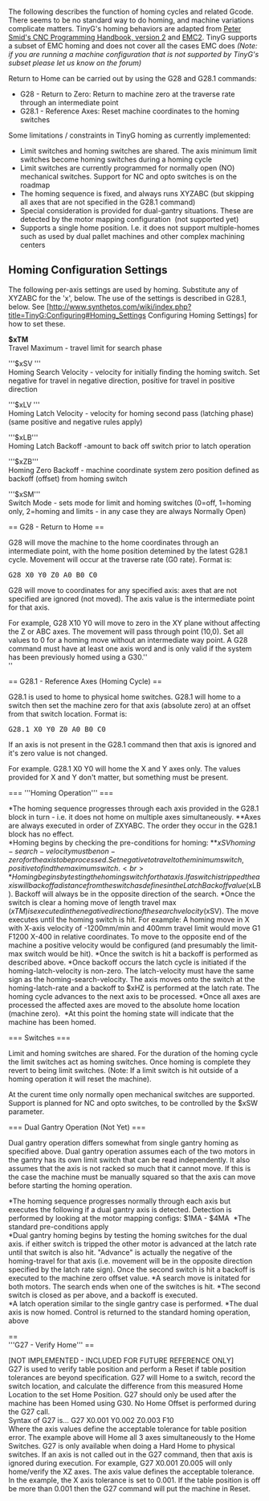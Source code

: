 The following describes the function of homing cycles and related Gcode. There seems to be no standard way to do homing, and machine variations complicate matters. TinyG's homing behaviors are adapted from [Peter Smid's CNC Programming Handbook, version 2](http://books.google.com/books?id=JNnQ8r5merMC&lpg=PA444&ots=PYOFKP-WtL&dq=Smid%20version3&pg=PA447#v=onepage&q=Smid%20version3&f=false) and [EMC2](http://www.linuxcnc.org/docview/html/config_ini_homing.html). TinyG supports a subset of EMC homing and does not cover all the cases EMC does _(Note: if you are running a machine configuration that is not supported by TinyG's subset please let us know on the forum)_

Return to Home can be carried out by using the G28 and G28.1 commands: 
* G28 - Return to Zero: Return to machine zero at the traverse rate through an intermediate point 
* G28.1 - Reference Axes: Reset machine coordinates to the homing switches

Some limitations / constraints in TinyG homing as currently implemented: 

* Limit switches and homing switches are shared. The axis minimum limit switches become homing switches during a homing cycle 
* Limit switches are currently programmed for normally open (NO) mechanical switches. Support for NC and opto switches is on the roadmap 
* The homing sequence is fixed, and always runs XYZABC (but skipping all axes that are not specified in the G28.1 command) 
* Special consideration is provided for dual-gantry situations. These are detected by the motor mapping configuration &nbsp;(not supported yet)<br> 
* Supports a single home position. I.e. it does not support multiple-homes such as used by dual pallet machines and other complex machining centers

## Homing Configuration Settings

The following per-axis settings are used by homing. Substitute any of XYZABC for the 'x', below. The use of the settings is described in G28.1, below. See [http://www.synthetos.com/wiki/index.php?title=TinyG:Configuring#Homing_Settings Configuring Homing Settings]&nbsp;for how to set these. 

**$xTM**<span class="Apple-tab-span" style="white-space:pre">	</span>Travel Maximum - travel limit for search phase<br> 

'''$xSV '''<span class="Apple-tab-span" style="white-space:pre">	</span>Homing Search Velocity - velocity for initially finding the homing switch. Set negative for travel in negative direction, positive for travel in positive direction

'''$xLV '''<span class="Apple-tab-span" style="white-space:pre">	</span>Homing Latch Velocity - velocity for homing second pass (latching phase) (same positive and negative rules apply)

'''$xLB''' <span class="Apple-tab-span" style="white-space:pre">	</span>Homing Latch Backoff -amount to back off switch prior to latch operation

'''$xZB''' <span class="Apple-tab-span" style="white-space:pre">	</span>Homing Zero Backoff - machine coordinate system zero position defined as backoff (offset) from homing switch 

'''$xSM'''<span class="Apple-tab-span" style="white-space:pre">	</span>Switch Mode - sets mode for limit and homing switches (0=off, 1=homing only, 2=homing and limits - in any case they are always Normally Open)

== G28 - Return to Home  ==

G28 will move the machine to the home coordinates through an intermediate point, with the home position detemined by the latest G28.1 cycle. Movement will occur at the traverse rate (G0 rate). Format is: 
<pre>G28 X0 Y0 Z0 A0 B0 C0</pre> 
G28 will move to coordinates for any specified axis: axes that are not specified are ignored (not moved). The axis value is the intermediate point for that axis. 

For example, G28 X10 Y0 will move to zero in the XY plane without affecting the Z or ABC axes. The movement will pass through point (10,0). Set all values to 0 for a homing move without an intermediate way point. A G28 command must have at least one axis word and is only valid if the system has been previously homed using a G30.''<br>'' 

== G28.1 - Reference Axes (Homing Cycle)  ==

G28.1 is used to home to physical home switches. G28.1 will home to a switch then set the machine zero for that axis (absolute zero) at an offset from that switch location. Format is: 
<pre>G28.1 X0 Y0 Z0 A0 B0 C0
</pre> 
If an axis is not present in the G28.1 command then that axis is ignored and it's zero value is not changed. &nbsp; 

For example. G28.1 X0 Y0 will home the X and Y axes only. The values provided for X and Y don't matter, but something must be present.

=== '''Homing Operation'''  ===

*The homing sequence progresses through each axis provided in the G28.1 block in turn - i.e. it does not home on multiple axes simultaneously. 
**Axes are always executed in order of ZXYABC. The order they occur in the G28.1 block has no effect.<br> 
*Homing begins by checking the pre-conditions for homing: 
**$xSV homing-search-velocity must be non-zero for the axis to be processed. Set negative to travel to the minimum switch, positive to find the maximum switch.<br> 
*Homing begins by testing the homing switch for that axis. If a switch is tripped the axis will back off a distance from the switch as defines in the Latch Backoff value ($xLB). Backoff will always be in the opposite direction of the search.
*Once the switch is clear a homing move of length travel max ($xTM) is executed in the negative direction of the search velocity ($xSV). The move executes until the homing switch is hit. For example: A homing move in X with X-axis velocity of -1200mm/min and 400mm travel limit would move G1 F1200 X-400 in relative coordinates. To move to the opposite end of the machine a positive velocity would be configured (and presumably the limit-max switch would be hit). 
*Once the switch is hit a backoff is performed as described above. 
*Once backoff occurs the latch cycle is initiated if the homing-latch-velocity is non-zero. The latch-velocity must have the same sign as the homing-search-velocity. The axis moves onto the switch at the homing-latch-rate and a backoff to $xHZ is performed at the latch rate. The homing cycle advances to the next axis to be processed. 
*Once all axes are processed the affected axes are moved to the absolute home location (machine zero).&nbsp;
*At this point the homing state will indicate that the machine has been homed.&nbsp;<br>

=== Switches  ===

Limit and homing switches are shared. For the duration of the homing cycle the limit switches act as homing switches. Once homing is complete they revert to being limit switches. (Note: If a limit switch is hit outside of a homing operation it will reset the machine). 

At the curent time only normally open mechanical switches are supported. Support is planned for NC and opto switches, to be controlled by the $xSW parameter.<br> 

=== Dual Gantry Operation (Not Yet) ===

Dual gantry operation differs somewhat from single gantry homing as specified above. Dual gantry operation assumes each of the two motors in the gantry has its own limit switch that can be read independently. It also assumes that the axis is not racked so much that it cannot move. If this is the case the machine must be manually squared so that the axis can move before starting the homing operation. &nbsp;&nbsp; 

*The homing sequence progresses normally through each axis but executes the following if a dual gantry axis is detected. Detection is performed by looking at the motor mapping configs: $1MA - $4MA&nbsp; 
*The standard pre-conditions apply<br> 
*Dual gantry homing begins by testing the homing switches for the dual axis. if either switch is tripped the other motor is advanced at the latch rate until that switch is also hit. "Advance" is actually the negative of the homing-travel for that axis (i.e. movement will be in the opposite direction specified by the latch rate sign). Once the second switch is hit a backoff is executed to the machine zero offset value. 
*A search move is initated for both motors. The search ends when one of the switches is hit. 
*The second switch is closed as per above, and a backoff is executed.<br> 
*A latch operation similar to the single gantry case is performed. 
*The dual axis is now homed. Control is returned to the standard homing operation, above<br>

== <br>'''G27 - Verify Home'''  ==

[NOT IMPLEMENTED - INCLUDED FOR FUTURE REFERENCE ONLY] <br>G27 is used to verify table position and perform a Reset if table position tolerances are beyond specification. G27 will Home to a switch, record the switch location, and calculate the difference from this measured Home Location to the set Home Position. G27 should only be used after the machine has been Homed using G30. No Home Offset is performed during the G27 call.<br>Syntax of G27 is... G27 X0.001 Y0.002 Z0.003 F10<br>Where the axis values define the acceptable tolerance for table position error. The example above will Home all 3 axes simultaneously to the Home Switches. G27 is only available when doing a Hard Home to physical switches. If an axis is not called out in the G27 command, then that axis is ignored during execution. For example, G27 X0.001 Z0.005 will only home/verify the XZ axes. The axis value defines the acceptable tolerance. In the example, the X axis tolerance is set to 0.001. If the table position is off be more than 0.001 then the G27 command will put the machine in Reset.<br>
